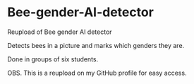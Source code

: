 # Bee-gender-AI-detector
Reupload of Bee gender AI detector

Detects bees in a picture and marks which genders they are.

Done in groups of six students.

OBS. This is a reupload on my GitHub profile for easy access.
